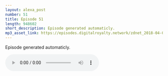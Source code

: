 ```yaml
---
layout: alexa_post
number: 51
title: Episode 51
length: 948602
short_description: Episode generated automaticly.
mp3_asset_link: https://episodes.digitalroyalty.network/zdnet_2018-04-03_01-00-04.mp3
---
```


Episode generated automaticly.

<audio controls>
    <source src="{{ page.mp3_asset_link }}" type="audio/mpeg">
</audio>